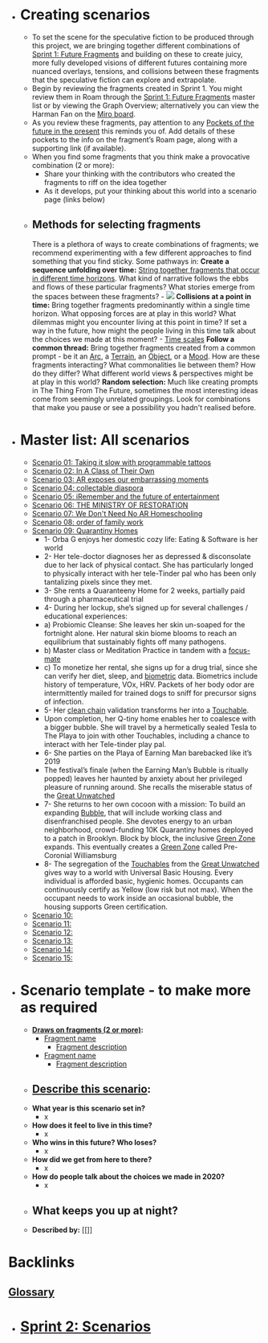 - # Creating scenarios
    - To set the scene for the speculative fiction to be produced through this project, we are bringing together different combinations of [Sprint 1: Future Fragments](<Sprint 1: Future Fragments.md>) and building on these to create juicy, more fully developed visions of different futures containing more nuanced overlays, tensions, and collisions between these fragments that the speculative fiction can explore and extrapolate. 
    - Begin by reviewing the fragments created in Sprint 1. You might review them in Roam through the [Sprint 1: Future Fragments](<Sprint 1: Future Fragments.md>) master list or by viewing the Graph Overview; alternatively you can view the Harman Fan on the [Miro board](https://miro.com/app/board/o9J_kpEmVVk=/).
    - As you review these fragments, pay attention to any [Pockets of the future in the present](<Pockets of the future in the present.md>) this reminds you of. Add details of these pockets to the info on the fragment’s Roam page, along with a supporting link (if available).
    - When you find some fragments that you think make a provocative combination (2 or more):
        - Share your thinking with the contributors who created the fragments to riff on the idea together
        - As it develops, put your thinking about this world into a scenario page (links below)
    - ## Methods for selecting fragments
        There is a plethora of ways to create combinations of fragments; we recommend experimenting with a few different approaches to find something that you find sticky. Some pathways in:
        **Create a sequence unfolding over time:** [String together fragments that occur in different time horizons](https://www.slideshare.net/wendyinfutures/future-of-universities-an-example-of-scenario-building-using-the-harman-fan). What kind of narrative follows the ebbs and flows of these particular fragments? What stories emerge from the spaces between these fragments?
            - ![](https://firebasestorage.googleapis.com/v0/b/firescript-577a2.appspot.com/o/imgs%2Fapp%2FAstonishing_Stories%2FaVay3GrfQ3.png?alt=media&token=a41367a4-758b-4873-802d-7ba926727bf6)
        **Collisions at a point in time:** Bring together fragments predominantly within a single time horizon. What opposing forces are at play in this world? What dilemmas might you encounter living at this point in time? If set a way in the future, how might the people living in this time talk about the choices we made at this moment?
            - [Time scales](<Time scales.md>)
        **Follow a common thread:** Bring together fragments created from a common prompt - be it an [Arc](<Arc.md>), a [Terrain](<Terrain.md>), an [Object](<Object.md>), or a [Mood](<Mood.md>). How are these fragments interacting? What commonalities lie between them? How do they differ? What different world views & perspectives might be at play in this world?
        **Random selection:** Much like creating prompts in The Thing From The Future, sometimes the most interesting ideas come from seemingly unrelated groupings. Look for combinations that make you pause or see a possibility you hadn't realised before.
- # Master list: All scenarios
    - [Scenario 01: Taking it slow with programmable tattoos](<Scenario 01: Taking it slow with programmable tattoos.md>) 
    - [Scenario 02: In A Class of Their Own ](<Scenario 02: In A Class of Their Own .md>)
    - [Scenario 03: AR exposes our embarrassing moments ](<Scenario 03: AR exposes our embarrassing moments .md>)
    - [Scenario 04: collectable diaspora](<Scenario 04: collectable diaspora.md>)
    - [Scenario 05: iRemember and the future of entertainment](<Scenario 05: iRemember and the future of entertainment.md>)
    - [Scenario 06: THE MINISTRY OF RESTORATION ](<Scenario 06: THE MINISTRY OF RESTORATION .md>)
    - [Scenario 07:  We Don't Need No AR Homeschooling  ](<Scenario 07:  We Don't Need No AR Homeschooling  .md>)
    - [Scenario 08: order of family work](<Scenario 08: order of family work.md>)
    - [Scenario 09: Quarantiny Homes](<Scenario 09: Quarantiny Homes.md>) 
        - 1- Orba G enjoys her domestic cozy life: Eating & Software is her world
        - 2- Her tele-doctor diagnoses her as depressed & disconsolate due to her lack of physical contact. She has particularly longed to physically interact with her tele-Tinder pal who has been only tantalizing pixels since they met.
        - 3- She rents a Quaranteeny Home for 2 weeks, partially paid through a pharmaceutical trial
        - 4- During her lockup, she’s signed up for several challenges / educational experiences:
        - a) Probiomic Cleanse: She leaves her skin un-soaped for the fortnight alone. Her natural skin biome blooms to reach an equilibrium that sustainably fights off many pathogens.
        - b) Master class or Meditation Practice in tandem with a [focus-mate](<focus-mate.md>)
        - c) To monetize her rental, she signs up for a drug trial, since she can verify her diet, sleep, and [biometric](<biometric.md>) data. Biometrics include history of temperature, VOx, HRV. Packets of her body odor are intermittently mailed for trained dogs to sniff for precursor signs of infection.
        - 5- Her [clean chain](<clean chain.md>) validation transforms her into a [Touchable](<Touchable.md>). 
        - Upon completion, her Q-tiny home enables her to coalesce with a bigger bubble. She will travel by a hermetically sealed Tesla to The Playa to join with other Touchables, including a chance to interact with her Tele-tinder play pal. 
        - 6- She parties on the Playa of Earning Man barebacked like it’s 2019
        - The festival’s finale (when the Earning Man’s Bubble is ritually popped) leaves her haunted by anxiety about her privileged pleasure of running around. She recalls the miserable status of the [Great Unwatched](<Great Unwatched.md>)
        - 7- She returns to her own cocoon with a mission: To build an expanding [Bubble](<Bubble.md>), that will include working class and disenfranchised people. She devotes energy to an urban neighborhood, crowd-funding 10K Quarantiny homes deployed to a patch in Brooklyn. Block by block, the inclusive [Green Zone ](<Green Zone .md>)expands. This eventually creates a [Green Zone](<Green Zone.md>) called Pre-Coronial Williamsburg
        - 8- The segregation of the [Touchables](<Touchables.md>) from the [Great Unwatched](<Great Unwatched.md>) gives way to a world with Universal Basic Housing. Every individual is afforded basic, hygienic homes. Occupants can continuously certify as Yellow (low risk but not max). When the occupant needs to work inside an occasional bubble, the housing supports Green certification.
    - [Scenario 10: ](<Scenario 10: .md>)
    - [Scenario 11: ](<Scenario 11: .md>)
    - [Scenario 12: ](<Scenario 12: .md>)
    - [Scenario 13: ](<Scenario 13: .md>)
    - [Scenario 14: ](<Scenario 14: .md>)
    - [Scenario 15: ](<Scenario 15: .md>)
- # Scenario template - to make more as required
    - **[Draws on fragments (2 or more)](<Draws on fragments (2 or more).md>):**
        - [Fragment name](<Fragment name.md>)
            - [Fragment description](<Fragment description.md>)
        - [Fragment name](<Fragment name.md>)
            - [Fragment description](<Fragment description.md>)
    - **[Describe this scenario](<Describe this scenario.md>):**
        - 
    - **What year is this scenario set in?**
        - x
    - **How does it feel to live in this time?**
        - x
    - **Who wins in this future? Who loses?**
        - x
    - **How did we get from here to there?**
        - x
    - **How do people talk about the choices we made in 2020?**
        - x
    - **What keeps you up at night?**
        - 
    - **Described by:** [[]]

# Backlinks
## [Glossary](<Glossary.md>)
- # [Sprint 2: Scenarios](<Sprint 2: Scenarios.md>)

